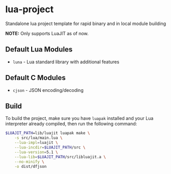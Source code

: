 # lua-project
Standalone lua project template for rapid binary and in local module building

**NOTE:**  Only supports LuaJIT as of now.

## Default Lua Modules
- `luna` - Lua standard library with additional features

## Default C Modules
- `cjson` - JSON encoding/decoding

## Build
To build the project, make sure you have `luapak` installed and your Lua interpreter already
compiled, then run the following command:

```bash
$LUAJIT_PATH=lib/luajit luapak make \
    -s src/lua/main.lua \
    --lua-impl=luajit \
    --lua-incdir=$LUAJIT_PATH/src \
    --lua-version=5.1 \
    --lua-lib=$LUAJIT_PATH/src/libluajit.a \
    --no-minify \
    -o dist/dfjson
```
